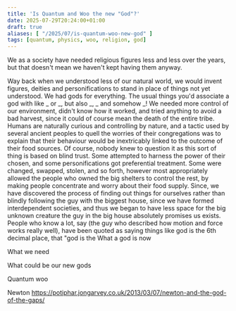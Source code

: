 ```yaml
---
title: 'Is Quantum and Woo the new "God"?'
date: 2025-07-29T20:24:00+01:00
draft: true
aliases: [ "/2025/07/is-quantum-woo-new-god" ]
tags: [quantum, physics, woo, religion, god]
---
```


We as a society have needed religious figures less and less over the years, but that doesn't mean we haven't kept having them anyway.

Way back when we understood less of our natural world, we would invent figures, deities and personifications to stand in place of things not yet understood. We had gods for everything. The usual things you'd associate a god with like _ or _, but also _, _ and somehow _! We needed more control of our environment, didn't know how it worked, and tried anything to avoid a bad harvest, since it could of course mean the death of the entire tribe.
Humans are naturally curious and controlling by nature, and a tactic used by several ancient peoples to quell the worries of their congregations was to explain that their behaviour would be inextricably linked to the outcome of their food sources. Of course, nobody knew to question it as this sort of thing is based on blind trust.
Some attempted to harness the power of their chosen, and some personifications got preferential treatment. Some were changed, swapped, stolen, and so forth, however most appropriately allowed the people who owned the big shelters to control the rest, by making people concentrate and worry about their food supply.
Since, we have discovered the process of finding out things for ourselves rather than blindly following the guy with the biggest house, since we have formed interdependent societies, and thus we began to have less space for the big unknown creature the guy in the big house absolutely promises us exists.
People who know a lot, say (the guy who described how motion and force works really well), have been quoted as saying things like god is the 6th decimal place, that "god is the 
What a god is now

What we need

What could be our new gods



Quantum woo

Newton
https://potiphar.jongarvey.co.uk/2013/03/07/newton-and-the-god-of-the-gaps/